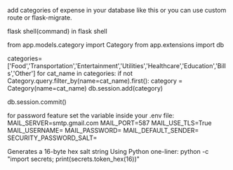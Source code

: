 add categories of expense in your database like this or you can use custom route or flask-migrate.

flask shell(command)
in flask shell

from app.models.category import Category
from app.extensions import db

categories=['Food','Transportation','Entertainment','Utilities','Healthcare','Education','Bills','Other']
for cat_name in categories:
    if not Category.query.filter_by(name=cat_name).first():
        category = Category(name=cat_name)
        db.session.add(category)

db.session.commit()

for password feature set the variable inside your .env file:
    MAIL_SERVER=smtp.gmail.com
    MAIL_PORT=587
    MAIL_USE_TLS=True
    MAIL_USERNAME=<username>
    MAIL_PASSWORD=<your generated password>
    MAIL_DEFAULT_SENDER=<youremailid>
    SECURITY_PASSWORD_SALT=<your security password generated>

Generates a 16-byte hex salt string Using Python one-liner:
    python -c "import secrets; print(secrets.token_hex(16))"
